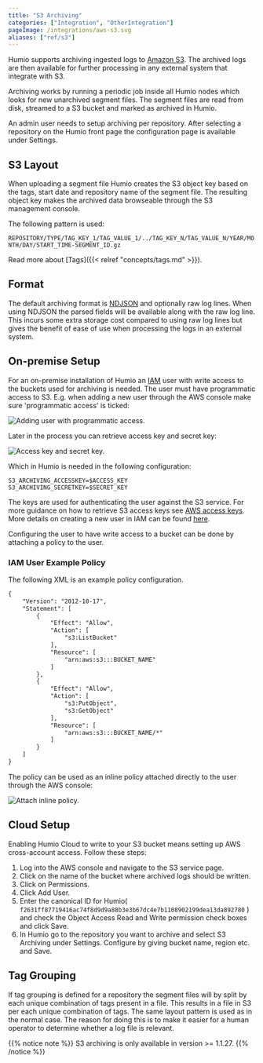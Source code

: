 ```yaml
---
title: "S3 Archiving"
categories: ["Integration", "OtherIntegration"]
pageImage: /integrations/aws-s3.svg
aliases: ["ref/s3"]
---
```


Humio supports archiving ingested logs to [Amazon S3](https://aws.amazon.com/s3/). The archived logs are then available for further processing in any external system that integrate with S3.

Archiving works by running a periodic job inside all Humio nodes which looks for new unarchived segment files. The segment files are read from disk, streamed to a S3 bucket and marked as archived in Humio.

An admin user needs to setup archiving per repository. After selecting a repository on the Humio front page the configuration page is available under Settings.

## S3 Layout

When uploading a segment file Humio creates the S3 object key based on the tags, start date and repository name of the segment file. The resulting object key makes the archived data browseable through the S3 management console.

The following pattern is used:

`REPOSITORY/TYPE/TAG_KEY_1/TAG_VALUE_1/../TAG_KEY_N/TAG_VALUE_N/YEAR/MONTH/DAY/START_TIME-SEGMENT_ID.gz`

Read more about [Tags]({{< relref "concepts/tags.md" >}}).

## Format

The default archiving format is [NDJSON](http://ndjson.org) and optionally raw log lines. When using NDJSON the parsed fields will be available along with the raw log line. This incurs some extra storage cost compared to using raw log lines but gives the benefit of ease of use when processing the logs in an external system.

## On-premise Setup

For an on-premise installation of Humio an [IAM](https://aws.amazon.com/iam/) user with write access to the buckets used for archiving is needed. The user must have programmatic access to S3. E.g. when adding a new user through the AWS console make sure 'programmatic access' is ticked:

![Adding user with programmatic access.](/images/s3-archiving/add_user_1.png)

Later in the process you can retrieve access key and secret key:

![Access key and secret key.](/images/s3-archiving/add_user_2.png)

 Which in Humio is needed in the following configuration:

```shell
S3_ARCHIVING_ACCESSKEY=$ACCESS_KEY
S3_ARCHIVING_SECRETKEY=$SECRET_KEY
```

The keys are used for authenticating the user against the S3 service. For more guidance on how to retrieve S3 access keys see [AWS access keys](https://docs.aws.amazon.com/general/latest/gr/aws-sec-cred-types.html#access-keys-and-secret-access-keys). More details on creating a new user in IAM can be found [here](https://docs.aws.amazon.com/IAM/latest/UserGuide/id_users_create.html).

Configuring the user to have write access to a bucket can be done by attaching a policy to the user.


### IAM User Example Policy

The following XML is an example policy configuration.

```xml
{
    "Version": "2012-10-17",
    "Statement": [
        {
            "Effect": "Allow",
            "Action": [
                "s3:ListBucket"
            ],
            "Resource": [
                "arn:aws:s3:::BUCKET_NAME"
            ]
        },
        {
            "Effect": "Allow",
            "Action": [
                "s3:PutObject",
                "s3:GetObject"
            ],
            "Resource": [
                "arn:aws:s3:::BUCKET_NAME/*"
            ]
        }
    ]
}
```

The policy can be used as an inline policy attached directly to the user through the AWS console:

![Attach inline policy.](/images/s3-archiving/add_user_3.png)

## Cloud Setup

Enabling Humio Cloud to write to your S3 bucket means setting up AWS cross-account access. Follow these steps:

1. Log into the AWS console and navigate to the S3 service page.
2. Click on the name of the bucket where archived logs should be written.
3. Click on Permissions.
4. Click Add User.
5. Enter the canonical ID for Humio( `f2631ff87719416ac74f8d9d9a88b3e3b67dc4e7b1108902199dea13da892780` ) and check the Object Access Read and Write permission check boxes and click Save.
6. In Humio go to the repository you want to archive and select S3 Archiving under Settings. Configure by giving bucket name, region etc. and Save.

## Tag Grouping

If tag grouping is defined for a repository the segment files will by split by each unique combination of tags present in a file. This results in a file in S3 per each unique combination of tags. The same layout pattern is used as in the normal case. The reason for doing this is to make it easier for a human operator to determine whether a log file is relevant.

{{% notice note %}}
S3 archiving is only available in version >= 1.1.27.
{{% /notice %}}




